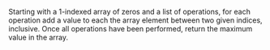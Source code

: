 Starting with a 1-indexed array of zeros and a list of operations, for each operation add a value to each the array element between two given indices, inclusive. 
Once all operations have been performed, return the maximum value in the array.